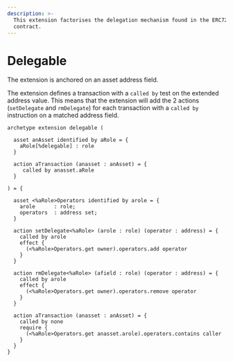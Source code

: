 ```yaml
---
description: >-
  This extension factorises the delegation mechanism found in the ERC721
  contract.
---
```


# Delegable

The extension is anchored on an asset address field. 

The extension defines a transaction with a `called by` test on the extended address value. This means that the extension will add the 2 actions \(`setDelegate` and `rmDelegate`\) for each transaction with a `called by` instruction on a matched address field.

```text
archetype extension delegable (

  asset anAsset identified by aRole = {
    aRole[%delegable] : role
  }

  action aTransaction (anasset : anAsset) = {
     called by anasset.aRole
  }

) = {

  asset <%aRole>Operators identified by arole = {
    arole      : role;
    operators  : address set;
  }

  action setDelegate<%aRole> (arole : role) (operator : address) = {
    called by arole
    effect {
      (<%aRole>Operators.get owner).operators.add operator
    }
  }

  action rmDelegate<%aRole> (afield : role) (operator : address) = {
    called by arole
    effect {
      (<%aRole>Operators.get owner).operators.remove operator
    }
  }

  action aTransaction (anasset : anAsset) = {
    called by none
    require {
      (<%aRole>Operators.get anasset.arole).operators.contains caller
    }
  }
}

```

